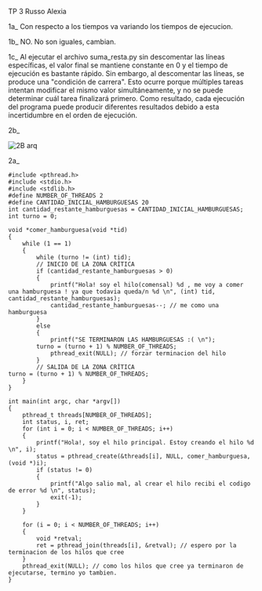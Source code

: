 TP 3
Russo Alexia

1a_ Con respecto a los tiempos va variando los tiempos de ejecucion.

1b_ NO. No son iguales, cambian.

1c_ Al ejecutar el archivo suma_resta.py sin descomentar las líneas específicas, el valor final se mantiene constante en 0 y el tiempo de ejecución es bastante rápido. Sin embargo, al descomentar las líneas, se produce una "condición de carrera". Esto ocurre porque múltiples tareas intentan modificar el mismo valor simultáneamente, y no se puede determinar cuál tarea finalizará primero. Como resultado, cada ejecución del programa puede producir diferentes resultados debido a esta incertidumbre en el orden de ejecución.

2b_ 

![2B arq](https://github.com/AleeeR12/ASO2024TPs/assets/130691034/cce5e065-5535-401a-86ee-8f5496c8189f)


2a_
```
#include <pthread.h>
#include <stdio.h>
#include <stdlib.h>
#define NUMBER_OF_THREADS 2
#define CANTIDAD_INICIAL_HAMBURGUESAS 20
int cantidad_restante_hamburguesas = CANTIDAD_INICIAL_HAMBURGUESAS;
int turno = 0;

void *comer_hamburguesa(void *tid)
{
    while (1 == 1)
    { 
        while (turno != (int) tid);
        // INICIO DE LA ZONA CRÍTICA
        if (cantidad_restante_hamburguesas > 0)
        {
            printf("Hola! soy el hilo(comensal) %d , me voy a comer una hamburguesa ! ya que todavia queda/n %d \n", (int) tid, cantidad_restante_hamburguesas);
            cantidad_restante_hamburguesas--; // me como una hamburguesa
        }
        else
        {
            printf("SE TERMINARON LAS HAMBURGUESAS :( \n");
        turno = (turno + 1) % NUMBER_OF_THREADS;
            pthread_exit(NULL); // forzar terminacion del hilo
        }
        // SALIDA DE LA ZONA CRÍTICA
turno = (turno + 1) % NUMBER_OF_THREADS;   
    }
}

int main(int argc, char *argv[])
{
    pthread_t threads[NUMBER_OF_THREADS];
    int status, i, ret;
    for (int i = 0; i < NUMBER_OF_THREADS; i++)
    {
        printf("Hola!, soy el hilo principal. Estoy creando el hilo %d \n", i);
        status = pthread_create(&threads[i], NULL, comer_hamburguesa, (void *)i);
        if (status != 0)
        {
            printf("Algo salio mal, al crear el hilo recibi el codigo de error %d \n", status);
            exit(-1);
        }
    }

    for (i = 0; i < NUMBER_OF_THREADS; i++)
    {
        void *retval;
        ret = pthread_join(threads[i], &retval); // espero por la terminacion de los hilos que cree
    }
    pthread_exit(NULL); // como los hilos que cree ya terminaron de ejecutarse, termino yo tambien.
}
```
